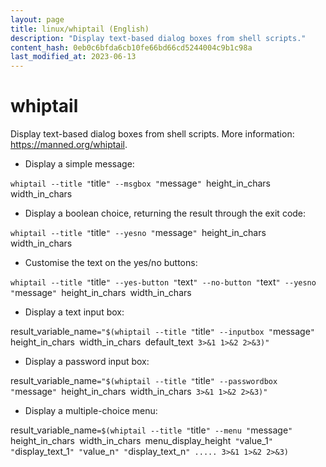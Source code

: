 ```yaml
---
layout: page
title: linux/whiptail (English)
description: "Display text-based dialog boxes from shell scripts."
content_hash: 0eb0c6bfda6cb10fe66bd66cd5244004c9b1c98a
last_modified_at: 2023-06-13
---
```

# whiptail

Display text-based dialog boxes from shell scripts.
More information: <https://manned.org/whiptail>.

- Display a simple message:

`whiptail --title "`<span class="tldr-var badge badge-pill bg-dark-lm bg-white-dm text-white-lm text-dark-dm font-weight-bold">title</span>`" --msgbox "`<span class="tldr-var badge badge-pill bg-dark-lm bg-white-dm text-white-lm text-dark-dm font-weight-bold">message</span>`" `<span class="tldr-var badge badge-pill bg-dark-lm bg-white-dm text-white-lm text-dark-dm font-weight-bold">height_in_chars</span>` `<span class="tldr-var badge badge-pill bg-dark-lm bg-white-dm text-white-lm text-dark-dm font-weight-bold">width_in_chars</span>

- Display a boolean choice, returning the result through the exit code:

`whiptail --title "`<span class="tldr-var badge badge-pill bg-dark-lm bg-white-dm text-white-lm text-dark-dm font-weight-bold">title</span>`" --yesno "`<span class="tldr-var badge badge-pill bg-dark-lm bg-white-dm text-white-lm text-dark-dm font-weight-bold">message</span>`" `<span class="tldr-var badge badge-pill bg-dark-lm bg-white-dm text-white-lm text-dark-dm font-weight-bold">height_in_chars</span>` `<span class="tldr-var badge badge-pill bg-dark-lm bg-white-dm text-white-lm text-dark-dm font-weight-bold">width_in_chars</span>

- Customise the text on the yes/no buttons:

`whiptail --title "`<span class="tldr-var badge badge-pill bg-dark-lm bg-white-dm text-white-lm text-dark-dm font-weight-bold">title</span>`" --yes-button "`<span class="tldr-var badge badge-pill bg-dark-lm bg-white-dm text-white-lm text-dark-dm font-weight-bold">text</span>`" --no-button "`<span class="tldr-var badge badge-pill bg-dark-lm bg-white-dm text-white-lm text-dark-dm font-weight-bold">text</span>`" --yesno "`<span class="tldr-var badge badge-pill bg-dark-lm bg-white-dm text-white-lm text-dark-dm font-weight-bold">message</span>`" `<span class="tldr-var badge badge-pill bg-dark-lm bg-white-dm text-white-lm text-dark-dm font-weight-bold">height_in_chars</span>` `<span class="tldr-var badge badge-pill bg-dark-lm bg-white-dm text-white-lm text-dark-dm font-weight-bold">width_in_chars</span>

- Display a text input box:

<span class="tldr-var badge badge-pill bg-dark-lm bg-white-dm text-white-lm text-dark-dm font-weight-bold">result_variable_name</span>`="$(whiptail --title "`<span class="tldr-var badge badge-pill bg-dark-lm bg-white-dm text-white-lm text-dark-dm font-weight-bold">title</span>`" --inputbox "`<span class="tldr-var badge badge-pill bg-dark-lm bg-white-dm text-white-lm text-dark-dm font-weight-bold">message</span>`" `<span class="tldr-var badge badge-pill bg-dark-lm bg-white-dm text-white-lm text-dark-dm font-weight-bold">height_in_chars</span>` `<span class="tldr-var badge badge-pill bg-dark-lm bg-white-dm text-white-lm text-dark-dm font-weight-bold">width_in_chars</span>` `<span class="tldr-var badge badge-pill bg-dark-lm bg-white-dm text-white-lm text-dark-dm font-weight-bold">default_text</span>` 3>&1 1>&2 2>&3)"`

- Display a password input box:

<span class="tldr-var badge badge-pill bg-dark-lm bg-white-dm text-white-lm text-dark-dm font-weight-bold">result_variable_name</span>`="$(whiptail --title "`<span class="tldr-var badge badge-pill bg-dark-lm bg-white-dm text-white-lm text-dark-dm font-weight-bold">title</span>`" --passwordbox "`<span class="tldr-var badge badge-pill bg-dark-lm bg-white-dm text-white-lm text-dark-dm font-weight-bold">message</span>`" `<span class="tldr-var badge badge-pill bg-dark-lm bg-white-dm text-white-lm text-dark-dm font-weight-bold">height_in_chars</span>` `<span class="tldr-var badge badge-pill bg-dark-lm bg-white-dm text-white-lm text-dark-dm font-weight-bold">width_in_chars</span>` 3>&1 1>&2 2>&3)"`

- Display a multiple-choice menu:

<span class="tldr-var badge badge-pill bg-dark-lm bg-white-dm text-white-lm text-dark-dm font-weight-bold">result_variable_name</span>`=$(whiptail --title "`<span class="tldr-var badge badge-pill bg-dark-lm bg-white-dm text-white-lm text-dark-dm font-weight-bold">title</span>`" --menu "`<span class="tldr-var badge badge-pill bg-dark-lm bg-white-dm text-white-lm text-dark-dm font-weight-bold">message</span>`" `<span class="tldr-var badge badge-pill bg-dark-lm bg-white-dm text-white-lm text-dark-dm font-weight-bold">height_in_chars</span>` `<span class="tldr-var badge badge-pill bg-dark-lm bg-white-dm text-white-lm text-dark-dm font-weight-bold">width_in_chars</span>` `<span class="tldr-var badge badge-pill bg-dark-lm bg-white-dm text-white-lm text-dark-dm font-weight-bold">menu_display_height</span>` "`<span class="tldr-var badge badge-pill bg-dark-lm bg-white-dm text-white-lm text-dark-dm font-weight-bold">value_1</span>`" "`<span class="tldr-var badge badge-pill bg-dark-lm bg-white-dm text-white-lm text-dark-dm font-weight-bold">display_text_1</span>`" "`<span class="tldr-var badge badge-pill bg-dark-lm bg-white-dm text-white-lm text-dark-dm font-weight-bold">value_n</span>`" "`<span class="tldr-var badge badge-pill bg-dark-lm bg-white-dm text-white-lm text-dark-dm font-weight-bold">display_text_n</span>`" ..... 3>&1 1>&2 2>&3)`
